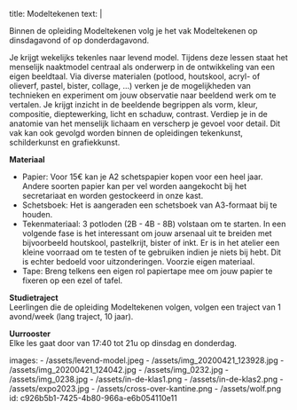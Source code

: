 title: Modeltekenen
text: |
  <p>
  	Binnen de opleiding Modeltekenen volg je het vak Modeltekenen op dinsdagavond of op donderdagavond.
  </p>
  <p>
  	Je krijgt wekelijks tekenles naar levend model. Tijdens deze lessen staat het menselijk naaktmodel centraal als onderwerp in de ontwikkeling van een eigen beeldtaal. Via diverse materialen (potlood, houtskool, acryl- of olieverf, pastel, bister, collage, …)  verken je de mogelijkheden van technieken en experiment om jouw observatie naar beeldend werk om te vertalen. Je krijgt inzicht in de beeldende begrippen als vorm, kleur, compositie, dieptewerking, licht en schaduw, contrast. Verdiep je in de anatomie van het menselijk lichaam en verscherp je gevoel voor detail. Dit vak kan ook gevolgd worden binnen de opleidingen tekenkunst, schilderkunst en grafiekkunst.
  </p>
  <p>
  	<strong>Materiaal</strong>
  </p>
  <ul>
  	<li>Papier: Voor 15€ kan je A2 schetspapier kopen voor een heel jaar. Andere soorten papier kan per vel worden aangekocht bij het secretariaat en worden gestockeerd in onze kast.</li>
  	<li>Schetsboek: Het is aangeraden een schetsboek van A3-formaat bij te houden.</li>
  	<li>Tekenmateriaal: 3 potloden (2B - 4B - 8B) volstaan om te starten. In een volgende fase is het interessant om jouw arsenaal uit te breiden met bijvoorbeeld houtskool, pastelkrijt, bister of inkt. Er is in het atelier een kleine voorraad om te testen of te gebruiken indien je niets bij hebt. Dit is echter bedoeld voor uitzonderingen. Voorzie eigen materiaal.</li>
  	<li>Tape: Breng telkens een eigen rol papiertape mee om jouw papier te fixeren op een ezel of tafel.</li>
  </ul>
  <p>
  	<strong>Studietraject</strong><br>
  	Leerlingen die de opleiding Modeltekenen volgen, volgen een traject van 1 avond/week (lang traject, 10 jaar).
  </p>
  <p>
  	<strong>Uurrooster</strong><br>
  	Elke les gaat door van 17:40 tot 21u op dinsdag en donderdag.
  </p>
images:
  - /assets/levend-model.jpeg
  - /assets/img_20200421_123928.jpg
  - /assets/img_20200421_124042.jpg
  - /assets/img_0232.jpg
  - /assets/img_0238.jpg
  - /assets/in-de-klas1.png
  - /assets/in-de-klas2.png
  - /assets/expo2023.jpg
  - /assets/cross-over-kantine.png
  - /assets/wolf.png
id: c926b5b1-7425-4b80-966a-e6b054110e11
